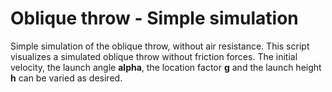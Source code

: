 # Oblique throw - Simple simulation
Simple simulation of the oblique throw, without air resistance.
This script visualizes a simulated oblique throw without friction forces. The initial velocity, the launch angle **alpha**, the location factor **g** and the launch height **h** can be varied as desired.

